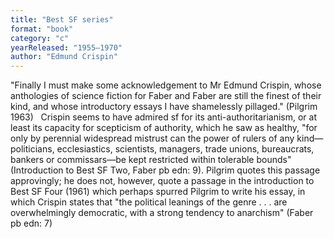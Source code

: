 ```yaml
---
title: "Best SF series"
format: "book"
category: "c"
yearReleased: "1955–1970"
author: "Edmund Crispin"
---
```

"Finally I must make some acknowledgement to Mr Edmund  Crispin, whose anthologies of science fiction for Faber and Faber are still the  finest of their kind, and whose introductory essays I have shamelessly  pillaged." (Pilgrim 1963)
 
Crispin seems to have admired sf for its  anti-authoritarianism, or at least its capacity for scepticism of authority,  which he saw as healthy, "for only by perennial widespread mistrust can the  power of rulers of any kind—politicians, ecclesiastics, scientists, managers,  trade unions, bureaucrats, bankers or commissars—be kept restricted within  tolerable bounds" (Introduction to Best SF Two, Faber pb edn: 9). Pilgrim  quotes this passage approvingly; he does not, however, quote a passage in the  introduction to Best SF Four (1961) which perhaps spurred Pilgrim to  write his essay, in which Crispin states that "the political leanings of the  genre . . . are overwhelmingly democratic, with a strong tendency to  anarchism" (Faber pb edn: 7)